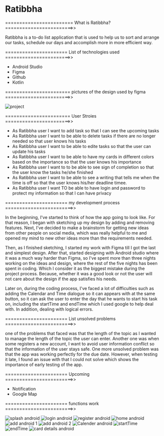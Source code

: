 # Ratibbha

========================  What is Ratibbha?  ========================>>

Ratibbha is a to-do list application that is used to help us to sort and arrange our tasks, schedule our days and accomplish more in more efficient way.


======================  List of technologies used  =======================>>


- Android Studio
- Figma
- Github
- Kotlin


======================= pictures of the design used by figma =======================>>

![project ](https://user-images.githubusercontent.com/91452250/140121693-47db2b24-6ed9-4254-9983-3fd7d0b221ff.PNG)



=======================  User Stroies  =======================>>

- As Ratibbha user I want to add task so that I can see the upcoming tasks
- As Ratibbha user I want to be able to delete tasks if there are no longer needed so that user knows his tasks
- As Ratibbha user I want to be able to edite tasks so that the user can update his tasks
- As Ratibbha user I want to be able to have my cards in different colors based on the importance so that the user knows his importance
- As Ratibbha user I want to to be able to see sign of completion so that the user know the tasks he/she finished
- As Ratibbha user I want to be able to see a writing that tells me when the time is off so that the user knows his/her deadline timee.
- As Ratibbha user I want TO be able to have login and password to protect my information so that I can have privacy

====================== my development process ========================>>

In the beginning, I've started to think of how the app going to look like. For that reason, I began with sketching up my design by adding and removing features.
Next, I've decided to make a brainstorm for getting new ideas from other people on social media, which was really helpful to me and opened my mind to new other ideas more
than the requirements needed.

Then, as I finished sketching, I started my work with Figma till I got the last and simplest design. After that, started designing with Android studio where it was a much way harder than Figma, so I've spent more than three nights working on the ideas and design, where the rest of the five nights has been spent in coding. Which I consider it as the biggest mistake during the project process. Because, whether it was a good look or not the user will not care about the design if the app satisfies his needs. 

Later on, during the coding process, I've faced a lot of difficulties such as adding the Calendar and Time dialogue so it can appears with at the same button, so it can ask the user to enter the day that he wants to start his task on, including the startTime and endTime which I used google to help deal with. In addition, dealing with logical errors. 

======================  List unsolved problems   ========================>>

one of the problems that faced was that the length of the topic as I wanted to manage the length of the topic the user can enter. Another one was when some registers a new account, I want to avoid user information conflict so that the information of the user stays safe. One more unsolved problem was that the app was working perfectly for the due date. However, when testing it late, I found an issue with that I could not solve which shows the importance of early testing of the app.

======================  Upcoming   ========================>>

- Notification
- Google Map

====================== functions work ========================>>

![splash android](https://user-images.githubusercontent.com/91452250/140261637-95f09d23-5642-4f42-a6a2-ab35c41aaca9.PNG)
![login android](https://user-images.githubusercontent.com/91452250/140261654-284893f0-9478-4c83-bc6b-b9bffdad84ba.PNG)
![register android](https://user-images.githubusercontent.com/91452250/140261656-c5715050-e8b5-4a5f-9a1c-ccc3c5b5ad5b.PNG)
![home android](https://user-images.githubusercontent.com/91452250/140262414-5ffd16a6-7f7d-4e32-92a0-b915e48c9962.PNG)
![add android 1](https://user-images.githubusercontent.com/91452250/140262435-5c65397f-9ed3-4dc3-a270-5a8a7cf55fbc.PNG)
![add android 2](https://user-images.githubusercontent.com/91452250/140262444-b96ad9c7-3515-4a31-87a6-62daa029017c.PNG)
![Calender android](https://user-images.githubusercontent.com/91452250/140262468-cf0294d8-436b-451f-912e-08ca1c3201d0.PNG)
![startTime](https://user-images.githubusercontent.com/91452250/140262486-bbe6a23e-ed6d-48e9-9676-ca57da5184dd.PNG)
![endTime](https://user-images.githubusercontent.com/91452250/140262503-e842cf68-ce81-4a17-8c1d-afaabf36da73.PNG)
![card details android](https://user-images.githubusercontent.com/91452250/140262513-f9c0ee44-845f-4f3f-8282-aa69af62f75f.PNG)


